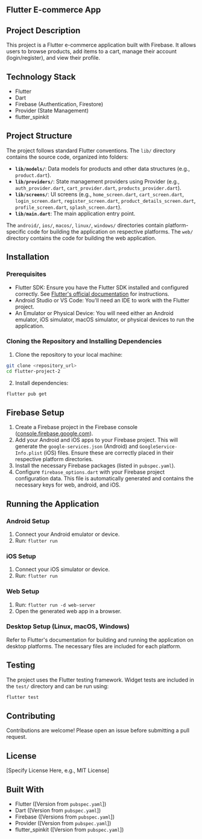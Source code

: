 ## Flutter E-commerce App

## Project Description

This project is a Flutter e-commerce application built with Firebase.  It allows users to browse products, add items to a cart, manage their account (login/register), and view their profile.

## Technology Stack

* Flutter
* Dart
* Firebase (Authentication, Firestore)
* Provider (State Management)
* flutter_spinkit

## Project Structure

The project follows standard Flutter conventions. The `lib/` directory contains the source code, organized into folders:

* **`lib/models/`**: Data models for products and other data structures (e.g., `product.dart`).
* **`lib/providers/`**: State management providers using Provider (e.g., `auth_provider.dart`, `cart_provider.dart`, `products_provider.dart`).
* **`lib/screens/`**: UI screens (e.g., `home_screen.dart`, `cart_screen.dart`, `login_screen.dart`, `register_screen.dart`, `product_details_screen.dart`, `profile_screen.dart`, `splash_screen.dart`).
* **`lib/main.dart`**: The main application entry point.

The `android/`, `ios/`, `macos/`, `linux/`, `windows/` directories contain platform-specific code for building the application on respective platforms. The `web/` directory contains the code for building the web application.


## Installation

### Prerequisites

* Flutter SDK: Ensure you have the Flutter SDK installed and configured correctly. See [Flutter's official documentation](https://flutter.dev/docs/get-started/install) for instructions.
* Android Studio or VS Code: You'll need an IDE to work with the Flutter project.
* An Emulator or Physical Device: You will need either an Android emulator, iOS simulator, macOS simulator, or physical devices to run the application.


### Cloning the Repository and Installing Dependencies

1. Clone the repository to your local machine:

```bash
git clone <repository_url>
cd flutter-project-2
```

2. Install dependencies:

```bash
flutter pub get
```

## Firebase Setup

1. Create a Firebase project in the Firebase console ([console.firebase.google.com](console.firebase.google.com)).
2. Add your Android and iOS apps to your Firebase project. This will generate the `google-services.json` (Android) and `GoogleService-Info.plist` (iOS) files. Ensure these are correctly placed in their respective platform directories.
3. Install the necessary Firebase packages (listed in `pubspec.yaml`).
4. Configure `firebase_options.dart` with your Firebase project configuration data.  This file is automatically generated and contains the necessary keys for web, android, and iOS.

## Running the Application

### Android Setup

1. Connect your Android emulator or device.
2. Run: `flutter run`

### iOS Setup

1. Connect your iOS simulator or device.
2. Run: `flutter run`

### Web Setup

1. Run: `flutter run -d web-server`
2. Open the generated web app in a browser.

### Desktop Setup (Linux, macOS, Windows)

Refer to Flutter's documentation for building and running the application on desktop platforms. The necessary files are included for each platform.


## Testing

The project uses the Flutter testing framework. Widget tests are included in the `test/` directory and can be run using:

```bash
flutter test
```

## Contributing

Contributions are welcome! Please open an issue before submitting a pull request.

## License

[Specify License Here, e.g., MIT License]

## Built With

* Flutter ([Version from `pubspec.yaml`])
* Dart ([Version from `pubspec.yaml`])
* Firebase ([Versions from `pubspec.yaml`])
* Provider ([Version from `pubspec.yaml`])
* flutter_spinkit ([Version from `pubspec.yaml`])

